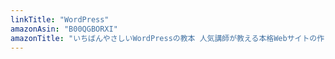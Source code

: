 ```yaml
---
linkTitle: "WordPress"
amazonAsin: "B00QGBORXI"
amazonTitle: "いちばんやさしいWordPressの教本 人気講師が教える本格Webサイトの作り方 第2版 WordPress 4.x対応 「いちばんやさしい教本」シリーズ"
---
```

